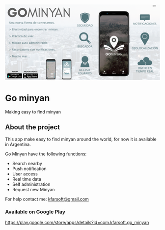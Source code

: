<p align="center">
  <img src="assets/img/features.png" width="650" title="feature">
</p>

# Go minyan

Making easy to find minyan

## About the project

This app make easy to find minyan around the world, for now it is available in Argentina.

Go Minyan have the following functions:

- Search nearby
- Push notification
- User access
- Real time data
- Self administration
- Request new Minyan

For help contact me: kfarsoft@gmail.com

### Available on Google Play

https://play.google.com/store/apps/details?id=com.kfarsoft.go_minyan
